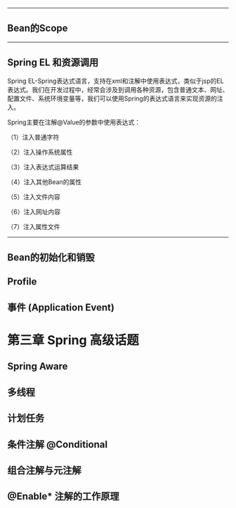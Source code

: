 
---

## Bean的Scope

---

## Spring EL 和资源调用

Spring EL-Spring表达式语言，支持在xml和注解中使用表达式，类似于jsp的EL表达式。我们在开发过程中，经常会涉及到调用各种资源，包含普通文本、网址、配置文件、系统环境变量等，我们可以使用Spring的表达式语言来实现资源的注入。

Spring主要在注解@Value的参数中使用表达式：

（1）注入普通字符

（2）注入操作系统属性

（3）注入表达式运算结果

（4）注入其他Bean的属性

（5）注入文件内容

（6）注入网址内容

（7）注入属性文件

---

## Bean的初始化和销毁

## Profile

## 事件 \(Application Event\)

# 第三章 Spring 高级话题

## Spring Aware

## 多线程

## 计划任务

## 条件注解 @Conditional

## 组合注解与元注解

## @Enable\* 注解的工作原理



